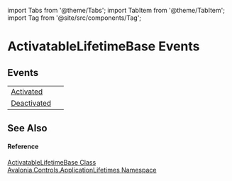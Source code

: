 import Tabs from '@theme/Tabs'; 
import TabItem from '@theme/TabItem'; 
import Tag from '@site/src/components/Tag'; 

# ActivatableLifetimeBase Events




## Events
<table>
<tr>
<td><a href="E_Avalonia_Controls_ApplicationLifetimes_ActivatableLifetimeBase_Activated">Activated</a></td>
<td> </td>
</tr>
<tr>
<td><a href="E_Avalonia_Controls_ApplicationLifetimes_ActivatableLifetimeBase_Deactivated">Deactivated</a></td>
<td> </td>
</tr>
</table>

## See Also


#### Reference
<a href="T_Avalonia_Controls_ApplicationLifetimes_ActivatableLifetimeBase">ActivatableLifetimeBase Class</a>  
<a href="N_Avalonia_Controls_ApplicationLifetimes">Avalonia.Controls.ApplicationLifetimes Namespace</a>  
